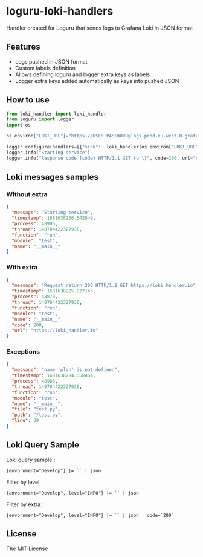 # loguru-loki-handlers

Handler created for Loguru that sends logs to Grafana Loki in JSON format

## Features

* Logs pushed in JSON format
* Custom labels definition
* Allows defining loguru and logger extra keys as labels
* Logger extra keys added automatically as keys into pushed JSON

## How to use

```python
from loki_handler import loki_handler
from loguru import logger
import os 

os.environ["LOKI_URL"]="https://USER:PASSWORD@logs-prod-eu-west-0.grafana.net/loki/api/v1/push"

logger.configure(handlers=[{"sink":  loki_handler(os.environ["LOKI_URL"],{"application":"Test", "envornment":"Develop"}), "serialize": True}])
logger.info("Starting service")
logger.info("Response code {code} HTTP/1.1 GET {url}", code=200, url="https://loki_handler.io")

```

## Loki messages samples

### Without extra

```json
{
  "message": "Starting service",
  "timestamp": 1681638266.542849,
  "process": 48906,
  "thread": 140704422327936,
  "function": "run",
  "module": "test",
  "name": "__main__"
}

```

### With extra

```json
{
  "message": "Request return 200 HTTP/1.1 GET https://loki_handler.io",
  "timestamp": 1681638225.877143,
  "process": 48870,
  "thread": 140704422327936,
  "function": "run",
  "module": "test",
  "name": "__main__",
  "code": 200,
  "url": "https://loki_handler.io"
}
```

### Exceptions

```json
{
  "message": "name 'plan' is not defined",
  "timestamp": 1681638284.358464,
  "process": 48906,
  "thread": 140704422327936,
  "function": "run",
  "module": "test",
  "name": "__main__",
  "file": "test.py",
  "path": "/test.py",
  "line": 39
}
```

## Loki Query Sample

Loki query sample :

 ```
 {envornment="Develop"} |= `` | json
 ```

Filter by level:

```
{envornment="Develop", level="INFO"} |= `` | json
```
Filter by extra:

```
{envornment="Develop", level="INFO"} |= `` | json | code=`200`
```

## License
The MIT License